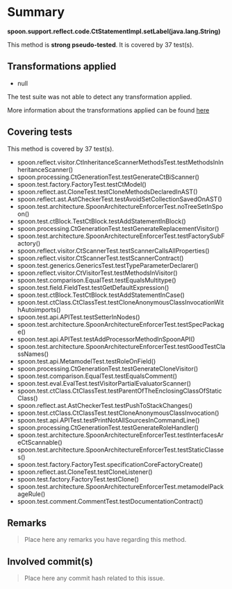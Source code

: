 # Summary
**spoon.support.reflect.code.CtStatementImpl.setLabel(java.lang.String)**

This method is **strong pseudo-tested**.
It is covered by 37 test(s). 


## Transformations applied

- null


The test suite was not able to detect any transformation applied.

More information about the transformations applied can be found [here](https://github.com/STAMP-project/pitest-descartes)

## Covering tests
This method is covered by 37 test(s).
* spoon.reflect.visitor.CtInheritanceScannerMethodsTest.testMethodsInInheritanceScanner()
* spoon.processing.CtGenerationTest.testGenerateCtBiScanner()
* spoon.test.factory.FactoryTest.testCtModel()
* spoon.reflect.ast.CloneTest.testCloneMethodsDeclaredInAST()
* spoon.reflect.ast.AstCheckerTest.testAvoidSetCollectionSavedOnAST()
* spoon.test.architecture.SpoonArchitectureEnforcerTest.noTreeSetInSpoon()
* spoon.test.ctBlock.TestCtBlock.testAddStatementInBlock()
* spoon.processing.CtGenerationTest.testGenerateReplacementVisitor()
* spoon.test.architecture.SpoonArchitectureEnforcerTest.testFactorySubFactory()
* spoon.reflect.visitor.CtScannerTest.testScannerCallsAllProperties()
* spoon.reflect.visitor.CtScannerTest.testScannerContract()
* spoon.test.generics.GenericsTest.testTypeParameterDeclarer()
* spoon.reflect.visitor.CtVisitorTest.testMethodsInVisitor()
* spoon.test.comparison.EqualTest.testEqualsMultitype()
* spoon.test.field.FieldTest.testGetDefaultExpression()
* spoon.test.ctBlock.TestCtBlock.testAddStatementInCase()
* spoon.test.ctClass.CtClassTest.testCloneAnonymousClassInvocationWithAutoimports()
* spoon.test.api.APITest.testSetterInNodes()
* spoon.test.architecture.SpoonArchitectureEnforcerTest.testSpecPackage()
* spoon.test.api.APITest.testAddProcessorMethodInSpoonAPI()
* spoon.test.architecture.SpoonArchitectureEnforcerTest.testGoodTestClassNames()
* spoon.test.api.MetamodelTest.testRoleOnField()
* spoon.processing.CtGenerationTest.testGenerateCloneVisitor()
* spoon.test.comparison.EqualTest.testEqualsComment()
* spoon.test.eval.EvalTest.testVisitorPartialEvaluatorScanner()
* spoon.test.ctClass.CtClassTest.testParentOfTheEnclosingClassOfStaticClass()
* spoon.reflect.ast.AstCheckerTest.testPushToStackChanges()
* spoon.test.ctClass.CtClassTest.testCloneAnonymousClassInvocation()
* spoon.test.api.APITest.testPrintNotAllSourcesInCommandLine()
* spoon.processing.CtGenerationTest.testGenerateRoleHandler()
* spoon.test.architecture.SpoonArchitectureEnforcerTest.testInterfacesAreCtScannable()
* spoon.test.architecture.SpoonArchitectureEnforcerTest.testStaticClasses()
* spoon.test.factory.FactoryTest.specificationCoreFactoryCreate()
* spoon.reflect.ast.CloneTest.testCloneListener()
* spoon.test.factory.FactoryTest.testClone()
* spoon.test.architecture.SpoonArchitectureEnforcerTest.metamodelPackageRule()
* spoon.test.comment.CommentTest.testDocumentationContract()


## Remarks
> Place here any remarks you have regarding this method.

## Involved commit(s)

> Place here any commit hash related to this issue.
